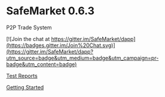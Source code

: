 # SafeMarket 0.6.3

P2P Trade System

[![Join the chat at https://gitter.im/SafeMarket/dapp](https://badges.gitter.im/Join%20Chat.svg)](https://gitter.im/SafeMarket/dapp?utm_source=badge&utm_medium=badge&utm_campaign=pr-badge&utm_content=badge)

[Test Reports](/reports/0.6.3/)

[Getting Started](https://github.com/SafeMarket/dapp/wiki/Getting-Started)